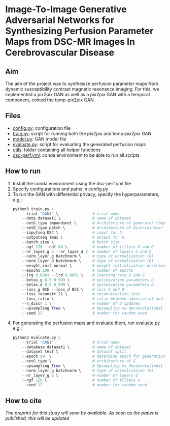 # Image-To-Image Generative Adversarial Networks for Synthesizing Perfusion Parameter Maps from DSC-MR Images In Cerebrovascular Disease

## Aim

The aim of the project was to synthesize perfusion parameter maps from dynamic susceptibility contrast magnetic resonance imaging. For this, we implemented a pix2pix GAN as well as a pix2pix GAN with a temporal component, coined the temp-pix2pix GAN.

## Files

* [config.py](config.py): configuration file 
* [train.py](train.py): script for running both the pix2pix and temp-pix2pix GAN
* [model.py](model.py): GAN model file
* [evaluate.py](evaluate.py): script for evaluating the generated perfusion maps
* [utils](utils): folder containing all helper functions 
* [dsc-perf.yml](dsc-perf.yml): conda environment to be able to run all scripts

## How to run

1. Install the conda environment using the dsc-perf.yml file
2. Specify configurations and paths in config.py
3. To run the GAN with differential privacy, specify the hyperparameters, e.g.:
    ```python
    python3 train.py \
        --trial "GAN1" \               # trial name
        --data dataset1 \              # name of dataset
        --netG_type tmpandunet \       # Architecture of generator (tmpandunet or unet)
        --netD_type patch \            # Architecture of discriminator
        --inputseq DSC \               # input for G
        --outputseq Tmax \             # output for G
        --batch_size \                 # batch size
        --ngf 128 --ndf 64 \           # number of filters G and D
        --nr_layer_g 6 --nr_layer_d 2  # number of layers G and D
        --norm_layer_g batchnorm \     # type of normalization (G)
        --norm_layer_d batchnorm \     # type of normalization (D)
        --weight_init normal \         # weight initialization distribution
        --epochs 100 \                 # number of epochs
        --lrg 0.0001 --lrd 0.0001 \    # learning rate D and G
        --betas_g 0.5 0.999 \          # optimization parameters G
        --betas_d 0.5 0.999 \          # optimization parameters D
        --loss_g BCE --loss_d BCE \    # loss G and D
        --loss_reconstr l1 \           # reconstruction loss
        --loss_ratio \                 # ratio between adversarial and reconstruction loss for G
        --n_discr 1 \                  # number of D updates
        --upsampling True \            # Upsampling vs deconvolutional layer
        --seed 12                      # number for random seed                 
    ```
4. For generating the perfusion maps and evaluate them, run evaluate.py e.g.:
    ```python
    python3 evaluate.py \
        --trial "GAN1"                 # trial name 
        --database dataset1 \          # name of dataset
        --dataset test \               # dataset split
        --epoch 99  \                  # determine epoch for generation
        --netG_type \                  # architecture of G
        --upsampling True \            # Upsampling vs deconvolutional layer
        --norm_layer_g batchnorm \     # type of normalization (G)
        --nr_layer_g 6 \               # number of layers G
        --ngf 128 \                    # number of filters G
        --seed 12                      # number for random seed
    ```

## How to cite

*The preprint for this study will soon be available. As soon as the paper is published, this will be updated*
